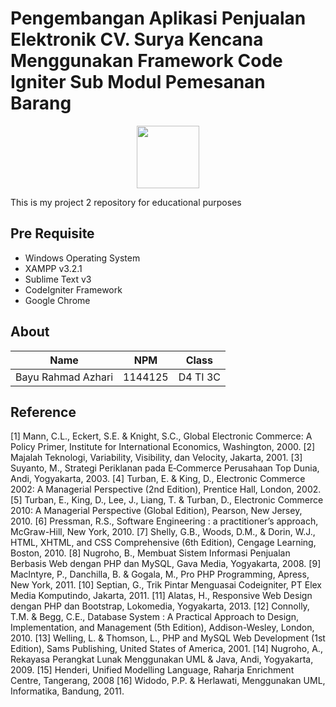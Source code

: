 # Pengembangan Aplikasi Penjualan Elektronik CV. Surya Kencana Menggunakan Framework Code Igniter Sub Modul Pemesanan Barang
<p align ="center">
<img src="../../img/logo poltekpos.png" width="100px">
</p>
This is my project 2 repository for educational purposes

## Pre Requisite
* Windows Operating System
* XAMPP v3.2.1
* Sublime Text v3
* CodeIgniter Framework
* Google Chrome

## About
Name | NPM | Class
--------- | --------- | ---------
Bayu Rahmad Azhari| 1144125| D4 TI 3C

## Reference
[1] Mann, C.L., Eckert, S.E. & Knight, S.C., Global Electronic Commerce: A Policy Primer, Institute for International Economics, Washington, 2000.
[2] Majalah Teknologi, Variability, Visibility, dan Velocity, Jakarta, 2001.
[3] Suyanto, M., Strategi Periklanan pada E‐Commerce Perusahaan Top Dunia, Andi, Yogyakarta, 2003.
[4] Turban, E. & King, D., Electronic Commerce 2002: A Managerial Perspective (2nd Edition), Prentice Hall, London, 2002.
[5] Turban, E., King, D., Lee, J., Liang, T. & Turban, D., Electronic Commerce 2010: A Managerial Perspective (Global Edition), Pearson, New Jersey, 2010.
[6] Pressman, R.S., Software Engineering : a practitioner’s approach, McGraw-Hill, New York, 2010.
[7] Shelly, G.B., Woods, D.M., & Dorin, W.J., HTML, XHTML, and CSS Comprehensive (6th Edition), Cengage Learning, Boston, 2010.
[8] Nugroho, B., Membuat Sistem Informasi Penjualan Berbasis Web dengan PHP dan MySQL, Gava Media, Yogyakarta, 2008.
[9] Maclntyre, P., Danchilla, B. & Gogala, M., Pro PHP Programming, Apress, New York, 2011.
[10] Septian, G., Trik Pintar Menguasai Codeigniter, PT Elex Media Komputindo, Jakarta, 2011.
[11] Alatas, H., Responsive Web Design dengan PHP dan Bootstrap, Lokomedia, Yogyakarta, 2013.
[12] Connolly, T.M. & Begg, C.E., Database System : A Practical Approach to Design, Implementation, and Management (5th Edition), Addison-Wesley, London, 2010.
[13] Welling, L. & Thomson, L., PHP and MySQL Web Development (1st Edition), Sams Publishing, United States of America, 2001.
[14] Nugroho, A., Rekayasa Perangkat Lunak Menggunakan UML & Java, Andi, Yogyakarta, 2009.
[15] Henderi, Unified Modelling Language, Raharja Enrichment Centre, Tangerang, 2008
[16] Widodo, P.P. & Herlawati, Menggunakan UML, Informatika, Bandung, 2011.
